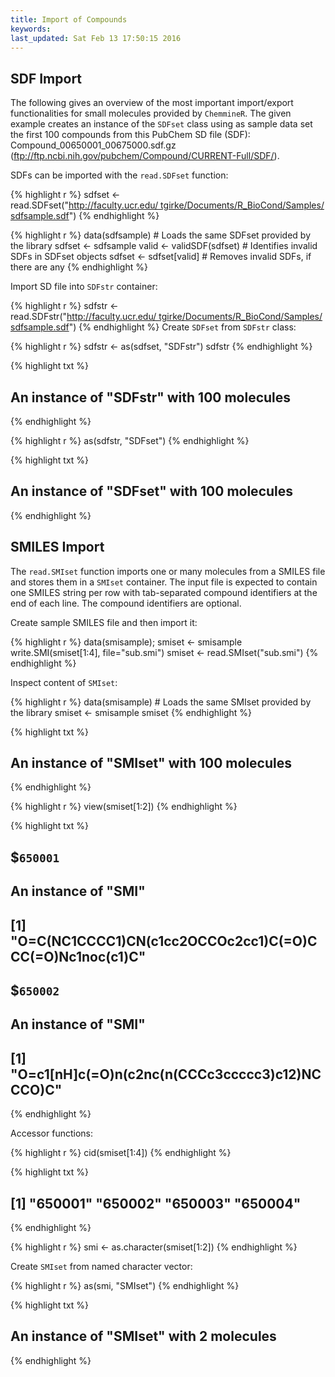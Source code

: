 ```yaml
---
title: Import of Compounds
keywords: 
last_updated: Sat Feb 13 17:50:15 2016
---
```


## SDF Import

The following gives an overview of the most important import/export
functionalities for small molecules provided by
`ChemmineR`. The given example creates an instance of the
`SDFset` class using as sample data set the first 100
compounds from this PubChem SD file (SDF):
Compound\_00650001\_00675000.sdf.gz
(<ftp://ftp.ncbi.nih.gov/pubchem/Compound/CURRENT-Full/SDF/>).  

SDFs can be imported with the `read.SDFset` function:


{% highlight r %}
 sdfset <- read.SDFset("http://faculty.ucr.edu/ tgirke/Documents/R_BioCond/Samples/sdfsample.sdf") 
{% endhighlight %}


{% highlight r %}
 data(sdfsample) # Loads the same SDFset provided by the library 
 sdfset <- sdfsample
 valid <- validSDF(sdfset) # Identifies invalid SDFs in SDFset objects 
 sdfset <- sdfset[valid] # Removes invalid SDFs, if there are any 
{% endhighlight %}


Import SD file into `SDFstr` container: 

{% highlight r %}
 sdfstr <- read.SDFstr("http://faculty.ucr.edu/ tgirke/Documents/R_BioCond/Samples/sdfsample.sdf") 
{% endhighlight %}
Create
`SDFset` from `SDFstr` class:


{% highlight r %}
 sdfstr <- as(sdfset, "SDFstr") 
 sdfstr
{% endhighlight %}

{% highlight txt %}
## An instance of "SDFstr" with 100 molecules
{% endhighlight %}

{% highlight r %}
 as(sdfstr, "SDFset") 
{% endhighlight %}

{% highlight txt %}
## An instance of "SDFset" with 100 molecules
{% endhighlight %}


## SMILES Import

The `read.SMIset` function imports one or many molecules
from a SMILES file and stores them in a `SMIset`
container. The input file is expected to contain one SMILES string per
row with tab-separated compound identifiers at the end of each line. The
compound identifiers are optional.  

Create sample SMILES file and then import it: 

{% highlight r %}
 data(smisample); smiset <- smisample
 write.SMI(smiset[1:4], file="sub.smi") 
 smiset <- read.SMIset("sub.smi")
{% endhighlight %}


Inspect content of `SMIset`: 

{% highlight r %}
 data(smisample) # Loads the same SMIset provided by the library 
 smiset <- smisample
 smiset 
{% endhighlight %}

{% highlight txt %}
## An instance of "SMIset" with 100 molecules
{% endhighlight %}

{% highlight r %}
 view(smiset[1:2]) 
{% endhighlight %}

{% highlight txt %}
## $`650001`
## An instance of "SMI"
## [1] "O=C(NC1CCCC1)CN(c1cc2OCCOc2cc1)C(=O)CCC(=O)Nc1noc(c1)C"
## 
## $`650002`
## An instance of "SMI"
## [1] "O=c1[nH]c(=O)n(c2nc(n(CCCc3ccccc3)c12)NCCCO)C"
{% endhighlight %}


Accessor functions: 

{% highlight r %}
 cid(smiset[1:4]) 
{% endhighlight %}

{% highlight txt %}
## [1] "650001" "650002" "650003" "650004"
{% endhighlight %}

{% highlight r %}
 smi <- as.character(smiset[1:2])
{% endhighlight %}


Create `SMIset` from named character vector:


{% highlight r %}
 as(smi, "SMIset") 
{% endhighlight %}

{% highlight txt %}
## An instance of "SMIset" with 2 molecules
{% endhighlight %}


